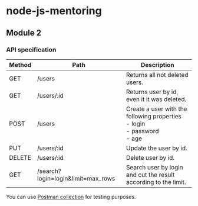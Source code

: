 # node-js-mentoring
## Module 2
### API specification
Method | Path | Description
--- | --- | ---
GET | /users | Returns all not deleted users.
GET | /users/:id | Returns user by id, even it it was deleted.
POST | /users | Create a user with the following properties <br>- login <br>- password <br>- age
PUT | /users/:id | Update the user by id.
DELETE | /users/:id | Delete user by id.
GET | /search?login=login&limit=max_rows | Search user by login and cut the result according to the limit.    
 
You can use [Postman collection](https://github.com/ElenaRomanchuk/node-js-mentoring/blob/module2/NodeJSMentoring.postman_collection.json) for testing purposes.
